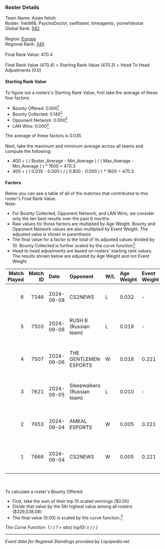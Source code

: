 ### Roster Details<br />
Team Name: Asian fetish<br />
Roster: 1nki666, PsychoDoctor, swiftsteel, timeagento, ysmwhitestar<br />
Global Rank: [562](../standings_global.md)<br />
<br />
Region: [Europe]( ../standings_europe.md)<br />
Regional Rank: [345]( ../standings_europe.md)<br />
<br />
Final Rank Value:  470.4<br />
<br />
Final Rank Value (470.4) = Starting Rank Value (470.3) + Head To Head Adjustments (0.0)<br />

#### Starting Rank Value<br />
To figure out a rosters's Starting Rank Value, first take the average of these four factors:<br />
- Bounty Offered: 0.000[<sup>1</sup>](#table2)
- Bounty Collected: 0.140[<sup>2</sup>](#table1)
- Opponent Network: 0.000[<sup>2</sup>](#table1)
- LAN Wins: 0.000[<sup>2</sup>](#table1)

The average of these factors is 0.035<br />
<br />
Next, take the maximum and minimum average across all teams and compute the following:<br />
- 400 + ( ( Roster_Average - Min_Average ) / ( Max_Average - Min_Average ) ) * 1600 = 470.3
- 400 + ( ( 0.035 - 0.000 ) / ( 0.800 - 0.000 ) ) * 1600 = 470.3


#### Factors<br />
Below you can see a table of all of the matches that contributed to this roster's Final Rank Value.<br />
Note:<br />

- For Bounty Collected, Opponent Network, and LAN Wins, we consider only the ten best results over the past 6 months.
- Raw values for those factors are multiplied by Age Weight. Bounty and Opponent Network values are also multiplied by Event Weight. The adjusted value is shown in parenthesis.
- The final value for a factor is the total of its adjusted values divided by 10. Bounty Collected is further scaled by the curve function[<sup>3</sup>](#curveFunction)
- Head to head adjustments are based on rosters' starting rank values. The results shown below are adjusted by Age Weight and not Event Weight
<span id="table1"></span><br />


| Match Played | Match ID | Date       | Opponent                    | W/L | Age Weight | Event Weight | Bounty Collected | Opponent Network | LAN Wins  | H2H Adj. | Roster                                                      |
| -: | -: | :- | :- | :- | :- | :- | :- | :- | :- | -: | :- |
|            6 |     7346 | 2024-09-08 | CS2NEWS                     | L   | 0.032      | -            | -                | -                | -         |    -0.39 | lkeyy, nitzie, swiftsteel, timeagento, ysmwhitestar         |
|            5 |     7503 | 2024-09-06 | RUSH B (Russian team)       | L   | 0.019      | -            | -                | -                | -         |    -0.05 | 1nki666, PsychoDoctor, swiftsteel, timeagento, ysmwhitestar |
|            4 |     7507 | 2024-09-06 | THE GENTLEMEN ESPORTS       | W   | 0.018      | 0.221        | 0.001 (0.000)    | 0.263 (0.001)    | 0 (0.000) |     0.45 | 1nki666, PsychoDoctor, swiftsteel, timeagento, ysmwhitestar |
|            3 |     7621 | 2024-09-05 | Sleepwalkers (Russian team) | L   | 0.010      | -            | -                | -                | -         |    -0.20 | 1nki666, giyuki, PsychoDoctor, timeagento, ysmwhitestar     |
|            2 |     7653 | 2024-09-04 | AMKAL ESPORTS               | W   | 0.005      | 0.221        | 0.002 (0.000)    | 0.674 (0.001)    | 0 (0.000) |     0.14 | 1nki666, giyuki, PsychoDoctor, timeagento, ysmwhitestar     |
|            1 |     7666 | 2024-09-04 | CS2NEWS                     | W   | 0.005      | 0.221        | 0.000 (0.000)    | 0.013 (0.000)    | 0 (0.000) |     0.09 | 1nki666, giyuki, PsychoDoctor, timeagento, ysmwhitestar     |

<br />
<span id="table2"></span><br />
To calculate a roster's Bounty Offered:<br />

- First, take the sum of their top 10 scaled winnings ($0.00)
- Divide that value by the 5th highest value among all rosters ($329,538.08)
- The final value (0.00) is scaled by the curve function.[<sup>3</sup>](#curveFunction)

<span id="curveFunction"></span>_The Curve Function: 1 / ( 1 + abs( log10( x ) ) )_<br />

---
_Event data for Regional Standings provided by Liquipedia.net_<br />

